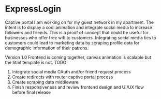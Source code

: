 ﻿# ExpressLogin

Captive portal I am working on for my guest network in my apartment. The intent is to display a cool animation and integrate social media to increase followers and friends. This is a proof of concept that could be useful for businesses who offer free wifi to customers. Integrating social media ties to customers could lead to marketing data by scraping profile data for demographic information of their patrons.

Version 1.0
Frontend is coming together, canvas animation is scalable but the html template is not.
TODO 
1. Integrate social media OAuth and/or friend request process
2. Create redirects with router captive portal process
3. Create scraping data middleware
4. Finish responsiveness and review frontend design and UI/UX flow before final release

